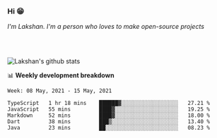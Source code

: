 ### Hi 😁

*I'm Lakshan. I'm a person who loves to make open-source projects*


<br/><br/>

![Lakshan's github stats](https://github-readme-stats.vercel.app/api?username=sandaruwan98&show_icons=true&theme=prussian )<br/>



📊 **Weekly development breakdown**
<!--START_SECTION:waka-->
```text
Week: 08 May, 2021 - 15 May, 2021

TypeScript   1 hr 18 mins    ██████▓░░░░░░░░░░░░░░░░░░   27.21 % 
JavaScript   55 mins         ████▓░░░░░░░░░░░░░░░░░░░░   19.25 % 
Markdown     52 mins         ████▓░░░░░░░░░░░░░░░░░░░░   18.00 % 
Dart         38 mins         ███▒░░░░░░░░░░░░░░░░░░░░░   13.40 % 
Java         23 mins         ██░░░░░░░░░░░░░░░░░░░░░░░   08.23 % 
```
<!--END_SECTION:waka-->

